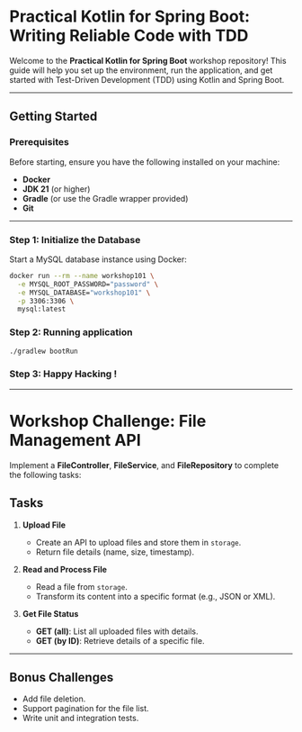 # **Practical Kotlin for Spring Boot: Writing Reliable Code with TDD**

Welcome to the **Practical Kotlin for Spring Boot** workshop repository! This guide will help you set up the environment, run the application, and get started with Test-Driven Development (TDD) using Kotlin and Spring Boot.

---

## **Getting Started**

### **Prerequisites**
Before starting, ensure you have the following installed on your machine:
- **Docker**
- **JDK 21** (or higher)
- **Gradle** (or use the Gradle wrapper provided)
- **Git**

---

### **Step 1: Initialize the Database**
Start a MySQL database instance using Docker:
```bash
docker run --rm --name workshop101 \
  -e MYSQL_ROOT_PASSWORD="password" \
  -e MYSQL_DATABASE="workshop101" \
  -p 3306:3306 \
  mysql:latest
```

### **Step 2: Running application**
```bash
./gradlew bootRun
```


### **Step 3: Happy Hacking !**

----
# **Workshop Challenge: File Management API**

Implement a **FileController**, **FileService**, and **FileRepository** to complete the following tasks:

## **Tasks**

1. **Upload File**
    - Create an API to upload files and store them in `storage`.
    - Return file details (name, size, timestamp).

2. **Read and Process File**
    - Read a file from `storage`.
    - Transform its content into a specific format (e.g., JSON or XML).

3. **Get File Status**
    - **GET (all)**: List all uploaded files with details.
    - **GET (by ID)**: Retrieve details of a specific file.

---

## **Bonus Challenges**
- Add file deletion.
- Support pagination for the file list.
- Write unit and integration tests.
